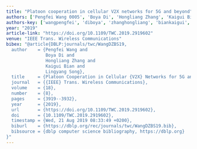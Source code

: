 ```yaml
---
title: "Platoon cooperation in cellular V2X networks for 5G and beyond"
authors: ['Pengfei Wang 0005', 'Boya Di', 'Hongliang Zhang', 'Kaigui Bian', 'Lingyang Song']
authors-key: ['wangpengfei', 'diboya', 'zhanghongliang', 'biankaigui', 'songlingyang']
year: "2019"
article-link: "https://doi.org/10.1109/TWC.2019.2919602"
venue: "IEEE Trans. Wireless Communications"
bibex: "@article{DBLP:journals/twc/WangDZBS19,
  author    = {Pengfei Wang and
               Boya Di and
               Hongliang Zhang and
               Kaigui Bian and
               Lingyang Song},
  title     = {Platoon Cooperation in Cellular {V2X} Networks for 5G and Beyond},
  journal   = {{IEEE} Trans. Wireless Communications},
  volume    = {18},
  number    = {8},
  pages     = {3919--3932},
  year      = {2019},
  url       = {https://doi.org/10.1109/TWC.2019.2919602},
  doi       = {10.1109/TWC.2019.2919602},
  timestamp = {Wed, 21 Aug 2019 08:33:49 +0200},
  biburl    = {https://dblp.org/rec/journals/twc/WangDZBS19.bib},
  bibsource = {dblp computer science bibliography, https://dblp.org}
}"
---
```

